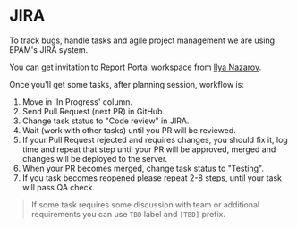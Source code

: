 # JIRA

To track bugs, handle tasks and agile project management we are using EPAM's JIRA system.

You can get invitation to Report Portal workspace from [Ilya Nazarov](https://telescope.epam.com/who/Ilya_Nazarov).

Once you'll get some tasks, after planning session, workflow is:

1.  Move in 'In Progress' column.
1.  Send Pull Request (next PR) in GitHub.
1.  Change task status to "Code review" in JIRA.
1.  Wait (work with other tasks) until you PR will be reviewed.
1.  If your Pull Request rejected and requires changes, you should fix it, log time and repeat that step until your PR will be approved, merged and changes will be deployed to the server.
1.  When your PR becomes merged, change task status to "Testing".
1.  If you task becomes reopened please repeat 2-8 steps, until your task will pass QA check.

> If some task requires some discussion with team or additional requirements you can use `TBD` label and `[TBD]` prefix.
